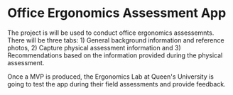 # Office Ergonomics Assessment App

The project is will be used to conduct office ergonomics assessemnts.  There will be three tabs: 
	1) General background information and reference photos, 
	2) Capture physical assessment information and 
	3) Recommendations based on the information provided during the physical assessment.

Once a MVP is produced, the Ergonomics Lab at Queen's University is going to test the app during their field assessments and provide feedback.
